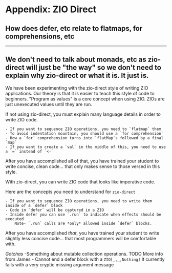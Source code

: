 # Appendix: ZIO Direct

## How does defer, etc relate to flatmaps, for comprehensions, etc

---
We don't need to talk about monads, etc as zio-direct will just be "the way"
so we don't need to explain why zio-direct or what it is. It just is.
---
We have been experimenting with the zio-direct style of writing ZIO applications.
Our theory is that it is easier to teach this style of code to beginners.
"Program as values" is a core concept when using ZIO. 
ZIOs are just unexecuted values until they are run.

If not using zio-direct, you must explain many language details in order to write ZIO code.

    - If you want to sequence ZIO operations, you need to `flatmap` them
    - To avoid indentation mountain, you should use a `for comprehension`
    - How a `for` comprehension turns into `flatMap`s followed by a final `map`
    - If you want to create a `val` in the middle of this, you need to use a `=` instead of `<-`

After you have accomplished all of that, you have trained your student to write concise, clean code... that only makes sense to those versed in this style.

With zio-direct, you can write ZIO code that looks like imperative code.

Here are the concepts you need to understand for `zio-direct`

    - If you want to sequence ZIO operations, you need to write them inside of a `defer` block
    - Code in `defer` will be captured in a ZIO
    - Inside defer you can use `.run` to indicate when effects should be executed
        Note- `.run` calls are *only* allowed inside `defer` blocks.


After you have accomplished _that_, you have trained your student to write slightly less concise code... that most programmers will be comfortable with.

*Gotchas*
    -Something about mutable collection operations. TODO More info from James
    - Cannot end a defer block with a `ZIO[_,_,Nothing]`
        It currently fails with a very cryptic missing argument message
